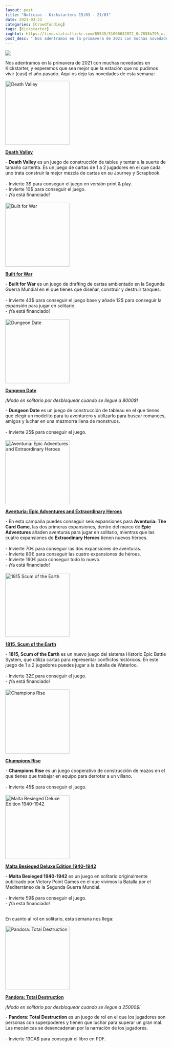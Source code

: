 ```yaml
---
layout: post
title: "Noticias - Kickstarters 15/03 - 21/03"
date: 2021-03-22
categories: [Crowdfunding]
tags: [Kickstarter]
imghtml: https://live.staticflickr.com/65535/51060632072_0c7658b795_o.jpg
post_desc: "¡Nos adentramos en la primavera de 2021 con muchas novedades en Kickstarter!"
---
```


![](https://live.staticflickr.com/65535/51060632072_0c7658b795_o.jpg)

Nos adentramos en la primavera de 2021 con muchas novedades en Kickstarter, y
esperemos que sea mejor que la estación que no pudimos vivir (casi) el año
pasado. Aquí os dejo las novedades de esta semana:

<div class="row">
    <div class="col-md-3">
        <img width="200" height="200"
            src="https://cf.geekdo-images.com/kfZgWDXb6APUZ4VLcIepDQ__imagepage/img/4Z3FLgoVT9AC6iptA5RUeC4zKPk=/fit-in/900x600/filters:no_upscale():strip_icc()/pic6010185.png"
            class="img-thumbnail" alt="Death Valley">
    </div>
    <div class="col-md-9">
        <p>
            <a target="_blank" 
                href="https://www.kickstarter.com/projects/239309591/death-valley-0?ref=mazmorreoensolitario">
            <strong>Death Valley</strong>
            </a>
        </p>
        - <strong>Death Valley</strong> es un juego de construcción de tableu y
        tentar a la suerte de tamaño carterita. Es un juego de cartas de 1 a 2
        jugadores en el que cada uno trata construir la mejor mezcla de cartas
        en su Journey y Scrapbook.
        <br>
        <br>
	         - Invierte 3$ para conseguir el juego en versión print & play.<br>
         - Invierte 10$ para conseguir el juego.<br>
         - ¡Ya está financiado!
    </div>
</div>
<br>

<div class="row">
    <div class="col-md-3">
        <img width="200" height="200"
            src="https://cf.geekdo-images.com/Mh5u9RjLKajaEIl5HGWnFA__imagepage/img/zLUvTyLgHMx-7bHmY2ESPpA1BOg=/fit-in/900x600/filters:no_upscale():strip_icc()/pic5652786.png"
            class="img-thumbnail" alt="Built for War">
    </div>
    <div class="col-md-9">
        <p>
            <a target="_blank" 
                href="https://www.kickstarter.com/projects/mrbgames/built-for-war?ref=mazmorreoensolitario">
            <strong>Built for War</strong>
            </a>
        </p>
        - <strong>Built for War</strong> es un juego de drafting de cartas
        ambientado en la Segunda Guerra Mundial en el que tienes que diseñar,
        construir y destruir tanques.
        <br>
        <br>
	         - Invierte 43$ para conseguir el juego base y añade 12$ para
               conseguir la expansión para jugar en solitario.<br>
         - ¡Ya está financiado!
    </div>
</div>
<br>

<div class="row">
    <div class="col-md-3">
        <img width="200" height="200"
            src="https://cf.geekdo-images.com/fuXhbowujyofBpvDAoas3Q__imagepage/img/w8FdzUMAtyz52D34Jn4wW07MJfw=/fit-in/900x600/filters:no_upscale():strip_icc()/pic5970901.png"
            class="img-thumbnail" alt="Dungeon Date">
    </div>
    <div class="col-md-9">
        <p>
            <a target="_blank" 
                href="https://www.kickstarter.com/projects/nerdypupgames/dungeon-date?ref=mazmorreoensolitario">
            <strong>Dungeon Date</strong>
            </a>
        </p>
        <p><i>¡Modo en solitario por desbloquear cuando se llegue a 8000$!</i></p>
        - <strong>Dungeon Date</strong> es un juego de construcción de tableau
        en el que tienes que elegir un modelito para tu aventurero y utilizarlo
        para buscar romances, amigos y luchar en una mazmorra llena de monstruos.
        <br>
        <br>
	         - Invierte 25$ para conseguir el juego.<br>
    </div>
</div>
<br>

<div class="row">
    <div class="col-md-3">
        <img width="200" height="200"
            src="https://ksr-ugc.imgix.net/assets/032/722/435/2561d8e678a0dede0bd6821e2595a0c7_original.jpg?ixlib=rb-2.1.0&crop=faces&w=352&h=198&fit=crop&v=1615642585&auto=format&frame=1&q=92&s=d5a0e37221334db184041c26a790b6f6"
            class="img-thumbnail" alt="Aventuria: Epic Adventures and Extraordinary Heroes">
    </div>
    <div class="col-md-9">
        <p>
            <a target="_blank" 
                href="https://www.kickstarter.com/projects/ulissesspiele/aventuria-extraordinary-heroes?ref=mazmorreoensolitario">
            <strong>Aventuria: Epic Adventures and Extraordinary Heroes</strong>
            </a>
        </p>
        - En esta campaña puedes conseguir seis expansiones para
        <strong>Aventuria: The Card Game</strong>, las dos primeras
        expansiones, dentro del marco de <strong>Epic Adventures</strong>
        añaden aventuras para jugar en solitario, mientras que las cuatro
        expansiones de <strong>Extraodinary Heroes</strong> tienen nuevos héroes.
        <br>
        <br>
	         - Invierte 70€ para conseguir las dos expansiones de aventuras.<br>
         - Invierte 80€ para conseguir las cuatro expansiones de héroes.<br>
         - Invierte 160€ para conseguir todo lo nuevo.<br>
         - ¡Ya está financiado!
    </div>
</div>
<br>

<div class="row">
    <div class="col-md-3">
        <img width="200" height="200"
            src="https://cf.geekdo-images.com/VkIyi8D3erGOYmk04s8M2Q__imagepage/img/y6HbKL95-2Xbnb0n7aJiK1pve-4=/fit-in/900x600/filters:no_upscale():strip_icc()/pic6055664.png"
            class="img-thumbnail" alt="1815 Scum of the Earth">
    </div>
    <div class="col-md-9">
        <p>
            <a target="_blank" 
                href="https://www.kickstarter.com/projects/tristanhall/1815-scum-of-the-earth-the-battle-of-waterloo-card-game?ref=mazmorreoensolitario">
            <strong>1815, Scum of the Earth</strong>
            </a>
        </p>
        - <strong>1815, Scum of the Earth</strong> es un nuevo juego del
        sistema Historic Epic Battle System, que utiliza cartas para
        representar conflictos históricos. En este juego de 1 a 2 jugadores
        puedes jugar a la batalla de Waterloo.
        <br>
        <br>
	         - Invierte 32£ para conseguir el juego.<br>
         - ¡Ya está financiado!
    </div>
</div>
<br>

<div class="row">
    <div class="col-md-3">
        <img width="200" height="200"
            src="https://cf.geekdo-images.com/2SfqHWcNfhlZRFWTBWEdYw__imagepage/img/AczEXMI-e0UoHD9MvwvEZUdaFNY=/fit-in/900x600/filters:no_upscale():strip_icc()/pic5996247.jpg"
            class="img-thumbnail" alt="Champions Rise">
    </div>
    <div class="col-md-9">
        <p>
            <a target="_blank" 
                href="https://www.kickstarter.com/projects/championsrisegame/champions-rise?ref=mazmorreoensolitario">
            <strong>Champions Rise</strong>
            </a>
        </p>
        - <strong>Champions Rise</strong> es un juego cooperativo de
        construcción de mazos en el que tienes que trabajar en equipo para
        derrotar a un villano.
        <br>
        <br>
	         - Invierte 45$ para conseguir el juego.<br>
    </div>
</div>
<br>

<div class="row">
    <div class="col-md-3">
        <img width="200" height="200"
            src="https://ksr-ugc.imgix.net/assets/032/812/773/c5916d27295e60cddb382cdc0998ff2d_original.jpg?ixlib=rb-2.1.0&crop=faces&w=352&h=198&fit=crop&v=1616253570&auto=format&frame=1&q=92&s=68a355b1269ca17bf1d98643b2581e07"
            class="img-thumbnail" alt="Malta Besieged Deluxe Edition 1940-1942">
    </div>
    <div class="col-md-9">
        <p>
            <a target="_blank" 
                href="https://www.kickstarter.com/projects/1040417273/malta-besieged-deluxe-edition-1940-1942?ref=mazmorreoensolitario">
            <strong>Malta Besieged Deluxe Edition 1940-1942</strong>
            </a>
        </p>
        - <strong>Malta Besieged 1940-1942</strong> es un juego en solitario
        originalmente publicado por Victory Point Games en el que vivimos la
        Batalla por el Mediterráneo de la Segunda Guerra Mundial.
        <br>
        <br>
	         - Invierte 59$ para conseguir el juego.<br>
             - ¡Ya está financiado!
    </div>
</div>
<br>

En cuanto al rol en solitario, esta semana nos llega:

<div class="row">
    <div class="col-md-3">
        <img width="200" height="200"
            src="https://ksr-ugc.imgix.net/assets/032/487/294/b3ecd1fd53a7922ec51676f33828338a_original.jpg?ixlib=rb-2.1.0&crop=faces&w=352&h=198&fit=crop&v=1614102386&auto=format&frame=1&q=92&s=a4374d4fe1a1117baf50df2001fad1d1"
            class="img-thumbnail" alt="Pandora: Total Destruction">
    </div>
    <div class="col-md-9">
        <p>
            <a target="_blank" 
                href="https://www.kickstarter.com/projects/brokenrulergames/pandora-total-destruction?ref=mazmorreoensolitario">
            <strong>Pandora: Total Destruction</strong>
            </a>
        </p>
        <p><i>¡Modo en solitario por desbloquear cuando se llegue a 25000$!</i></p>
        - <strong>Pandora: Total Destruction</strong> es un juego de rol en el
        que los jugadores son personas con superpoderes y tienen que luchar
        para superar un gran mal. Las mecánicas se desencadenan por la
        narración de los jugadores.
        <br>
        <br>
	         - Invierte 13CA$ para conseguir el libro en PDF.<br>
    </div>
</div>
<br>
